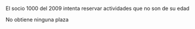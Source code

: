 El socio 1000 del 2009 intenta reservar actividades que no son de su edad


No obtiene ninguna plaza
